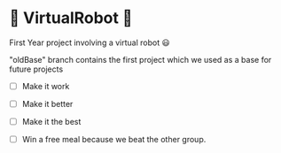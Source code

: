 :poop: VirtualRobot :poop:
============

First Year project involving a virtual robot :smiley:

"oldBase" branch contains the first project which we used as a base for future projects

- [ ] Make it work
- [ ] Make it better
- [ ] Make it the best
- [ ] Win a free meal because we beat the other group.


